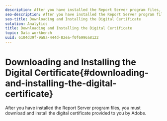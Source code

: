 ```yaml
---
description: After you have installed the Report Server program files, you must download and install the digital certificate provided to you by Adobe.
seo-description: After you have installed the Report Server program files, you must download and install the digital certificate provided to you by Adobe.
seo-title: Downloading and Installing the Digital Certificate
solution: Analytics
title: Downloading and Installing the Digital Certificate
topic: Data workbench
uuid: 6104d39f-9a8a-444d-82ea-f0f6996a8122
---
```


# Downloading and Installing the Digital Certificate{#downloading-and-installing-the-digital-certificate}

After you have installed the Report Server program files, you must download and install the digital certificate provided to you by Adobe.

